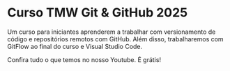 # Curso TMW Git & GitHub 2025

Um curso para iniciantes aprenderem a trabalhar com versionamento de código e repositórios remotos com GitHub. Além disso, trabalharemos com GitFlow ao final do curso e Visual Studio Code. 

Confira tudo o que temos no nosso Youtube. É grátis! 